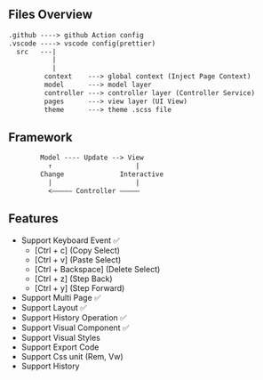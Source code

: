 ## Files Overview

```txt
.github ----> github Action config
.vscode ----> vscode config(prettier)
  src   ---|
           |
           |
         context    ---> global context (Inject Page Context)
         model      ---> model layer
         controller ---> controller layer (Controller Service)
         pages      ---> view layer (UI View)
         theme      ---> theme .scss file
```

## Framework

```txt
        Model ---- Update --> View
          ↑                     |
        Change              Interactive
          |                     |
          <————— Controller —————
```

## Features

- Support Keyboard Event ✅
  - [Ctrl + c] (Copy Select)
  - [Ctrl + v] (Paste Select)
  - [Ctrl + Backspace] (Delete Select)
  - [Ctrl + z] (Step Back)
  - [Ctrl + y] (Step Forward)
- Support Multi Page ✅
- Support Layout ✅
- Support History Operation ✅
- Support Visual Component ✅
- Support Visual Styles
- Support Export Code
- Support Css unit (Rem, Vw)
- Support History
